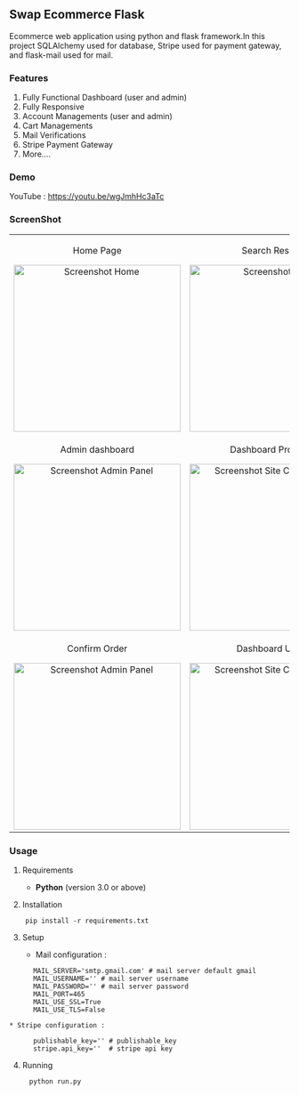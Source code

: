 ## Swap Ecommerce Flask

Ecommerce web application using python and flask framework.In this project SQLAlchemy used for database, Stripe used for payment gateway, and flask-mail used for mail.


### Features

1. Fully Functional Dashboard (user and admin)
2. Fully Responsive
3. Account Managements (user and admin)
4. Cart Managements
5. Mail Verifications
6. Stripe Payment Gateway
7. More....


### Demo 

YouTube : https://youtu.be/wgJmhHc3aTc


### ScreenShot

<table align="center">
    <tr>
        <td align="center">
         <p>Home Page</p>
        <img src="assets/demos/Home_page.png" alt="Screenshot Home" width="300px" />   
        </td>
        <td align="center">
        <p>Search Results</p>
         <img src="assets/demos/search.png" alt="Screenshot Cart" width="300px" />
        </td>
        <td align="center">
           <p>Order Page</p>
           <img src="assets/demos/customer_carts.png" alt="Screenshot Category" width="300px" />
        </td>
    </tr>
    <tr>
        <td align="center">
        	         <p>Admin dashboard</p>
                <img src="assets/demos/admin_dashboard.png" alt="Screenshot Admin Panel" width="300px" />
        </td>
        <td align="center">
        	         <p>Dashboard Products</p>
                <img src="assets/demos/product_dashboard.png" alt="Screenshot Site Configuration" width="300px" />
        </td>
        <td align="center">
        	         <p>Dashboard Orders</p>
                <img src="assets/demos/order_dashboard.png" alt="Screenshot Order List" width="300px" />
        </td>
    </tr>
    <tr>
        <td align="center">
        	         <p>Confirm Order</p>
                <img src="assets/demos/confirm_orders.png" alt="Screenshot Admin Panel" width="300px" />
        </td>
        <td align="center">
        	         <p>Dashboard Users</p>
                <img src="assets/demos/admin_users.png" alt="Screenshot Site Configuration" width="300px" />
        </td>
    </tr>
</table>

### Usage

1. Requirements

    * <strong>Python</strong> (version 3.0 or above)

2. Installation
```
    pip install -r requirements.txt
```

3. Setup
	
	* Mail configuration : 
```
      MAIL_SERVER='smtp.gmail.com' # mail server default gmail 
      MAIL_USERNAME='' # mail server username
      MAIL_PASSWORD='' # mail server password
      MAIL_PORT=465
      MAIL_USE_SSL=True
      MAIL_USE_TLS=False    
```

	* Stripe configuration : 
```
   	  publishable_key='' # publishable_key
	  stripe.api_key=''  # stripe api key
```

4. Running
```
     python run.py
```
